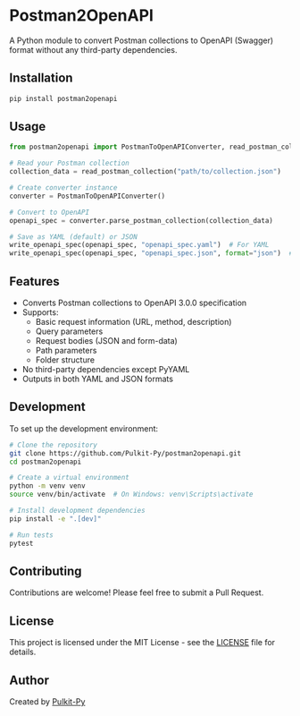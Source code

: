 
# Postman2OpenAPI

A Python module to convert Postman collections to OpenAPI (Swagger) format without any third-party dependencies.

## Installation

```bash
pip install postman2openapi
```

## Usage

```python
from postman2openapi import PostmanToOpenAPIConverter, read_postman_collection, write_openapi_spec

# Read your Postman collection
collection_data = read_postman_collection("path/to/collection.json")

# Create converter instance
converter = PostmanToOpenAPIConverter()

# Convert to OpenAPI
openapi_spec = converter.parse_postman_collection(collection_data)

# Save as YAML (default) or JSON
write_openapi_spec(openapi_spec, "openapi_spec.yaml")  # For YAML
write_openapi_spec(openapi_spec, "openapi_spec.json", format="json")  # For JSON
```

## Features

- Converts Postman collections to OpenAPI 3.0.0 specification
- Supports:
  - Basic request information (URL, method, description)
  - Query parameters
  - Request bodies (JSON and form-data)
  - Path parameters
  - Folder structure
- No third-party dependencies except PyYAML
- Outputs in both YAML and JSON formats

## Development

To set up the development environment:

```bash
# Clone the repository
git clone https://github.com/Pulkit-Py/postman2openapi.git
cd postman2openapi

# Create a virtual environment
python -m venv venv
source venv/bin/activate  # On Windows: venv\Scripts\activate

# Install development dependencies
pip install -e ".[dev]"

# Run tests
pytest
```

## Contributing

Contributions are welcome! Please feel free to submit a Pull Request.

## License

This project is licensed under the MIT License - see the [LICENSE](LICENSE) file for details.

## Author

Created by [Pulkit-Py](https://github.com/Pulkit-Py)